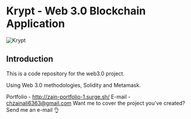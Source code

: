 # Krypt - Web 3.0 Blockchain Application
![Krypt](https://i.ibb.co/DVF4tNW/image.png)

## Introduction
This is a code repository for the web3.0 project.

Using Web 3.0 methodologies, Solidity and Metamask.

Portfolio - http://zain-portfolio-1.surge.sh/
E-mail - chzainali6363@gmail.com
Want me to cover the project you've created? Send me an e-mail 👌
